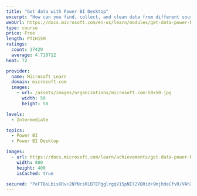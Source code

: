 ```yaml
---
title: "Get data with Power BI Desktop"
excerpt: "How can you find, collect, and clean data from different sources? Power BI is a tool for making sense of your data. You will learn tricks to make data-gathering easier."
webUrl: https://docs.microsoft.com/en-us/learn/modules/get-data-power-bi/
type: course
price: Free
length: PT1H15M
ratings:
  count: 17429
  average: 4.710712
heat: 72

provider:
  name: Microsoft Learn
  domain: microsoft.com
  images:
    - url: /assets/images/organizations/microsoft.com-50x50.jpg
      width: 50
      height: 50

levels:
  - Intermediate

topics:
  - Power BI
  - Power BI Desktop

images:
  - url: https://docs.microsoft.com/learn/achievements/get-data-power-bi-desktop-social.png
    width: 800
    height: 400
    isCached: true

secured: "PeFTBsLbisXRv+2NYNcsRLBTEPgglrgqV15pNEl2VQRid+9mjhdeCfvR/VAhZZOMe2+5Ssoo9O1GoH4qWWs5WYbNcspjaRrHpEeplSG65iBbVgJnnXyFr0xKhNc79CfE7wCMTCRZaypxUrExiU/K1hAArtpoQliIxPUeYxuL2kou2E4i6FNZuI6ha4JhDLXauFXM0n3QSa5NcLE8R4MGnlPavgnrqxd0ZnUIcbKpIZ8zFOJURXKpwHUvZvzc3NGeWn4IJXFReg5UUHaLKdJ0CMPBZVQfagZFhQpFFsQiW9Swf9032BA2QXtsnL10VZA+TVHZQw+utzcHPuLCYlhKhv7YBhngwjiAXPV0/vRZGzAB38sR5QRkuHnN9VsjMXG+lBCXYsTZ2BHtgg4nrJOy7KNMWAuE5ZNaUeSWidU/AdXV5LdmkYpGNuJgeeSONoUg;P3xkSTVpQTeAeyo15O/u2A=="
---
```


